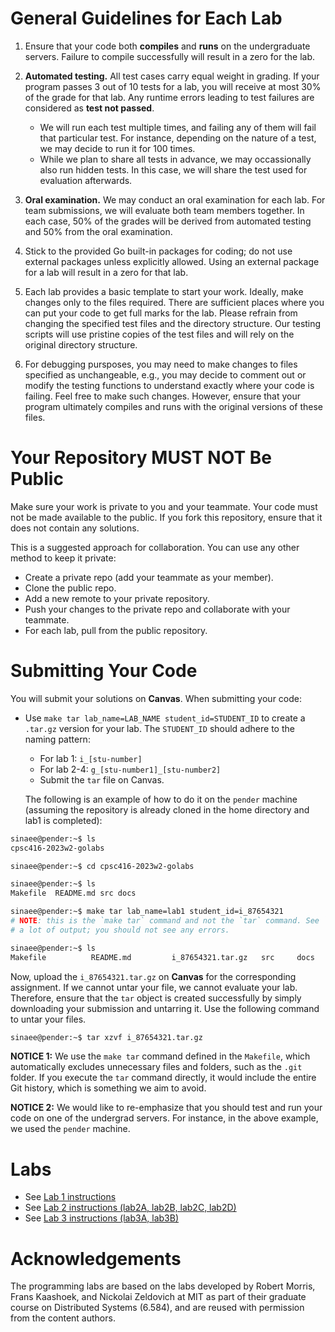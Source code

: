 # General Guidelines for Each Lab

1. Ensure that your code both **compiles** and **runs** on the undergraduate servers. Failure to compile successfully will result in a zero for the lab.

1. **Automated testing.** All test cases carry equal weight in grading. If your program passes 3 out of 10 tests for a lab, you will receive at most 30% of the grade for that lab. Any runtime errors leading to test failures are considered as **test not passed**.
   - We will run each test multiple times, and failing any of them will fail that particular test. For instance, depending on the nature of a test, we may decide to run it for 100 times.
   - While we plan to share all tests in advance, we may occassionally also run hidden tests. In this case, we will share the test used for evaluation afterwards.

1. **Oral examination.** We may conduct an oral examination for each lab. For team submissions, we will evaluate both team members together. In each case, 50% of the grades will be derived from automated testing and 50% from the oral examination.

1. Stick to the provided Go built-in packages for coding; do not use external packages unless explicitly allowed. Using an external package for a lab will result in a zero for that lab.

1. Each lab provides a basic template to start your work. Ideally, make changes only to the files required. There are sufficient places where you can put your code to get full marks for the lab. Please refrain from changing the specified test files and the directory structure. Our testing scripts will use pristine copies of the test files and will rely on the original directory structure.

1. For debugging pursposes, you may need to make changes to files specified as unchangeable, e.g., you may decide to comment out or modify the testing functions to understand exactly where your code is failing. Feel free to make such changes. However, ensure that your program ultimately compiles and runs with the original versions of these files.

# Your Repository MUST NOT Be Public
Make sure your work is private to you and your teammate. Your code must not be made available to the public. If you fork this repository, ensure that it does not contain any solutions.

This is a suggested approach for collaboration. You can use any other method to keep it private:

- Create a private repo (add your teammate as your member).
- Clone the public repo.
- Add a new remote to your private repository.
- Push your changes to the private repo and collaborate with your teammate.
- For each lab, pull from the public repository.

# Submitting Your Code

You will submit your solutions on **Canvas**. When submitting your code:

- Use `make tar lab_name=LAB_NAME student_id=STUDENT_ID` to create a `.tar.gz` version for your lab. The `STUDENT_ID` should adhere to the naming pattern:
  - For lab 1: `i_[stu-number]`
  - For lab 2-4: `g_[stu-number1]_[stu-number2]`
  - Submit the `tar` file on Canvas.

   The following is an example of how to do it on the `pender` machine (assuming the repository is already cloned in the home directory and lab1 is completed):

```bash
sinaee@pender:~$ ls
cpsc416-2023w2-golabs

sinaee@pender:~$ cd cpsc416-2023w2-golabs

sinaee@pender:~$ ls
Makefile  README.md src docs

sinaee@pender:~$ make tar lab_name=lab1 student_id=i_87654321
# NOTE: this is the `make tar` command and not the `tar` command. See `NOTICE 1` below.
# a lot of output; you should not see any errors.

sinaee@pender:~$ ls
Makefile          README.md         i_87654321.tar.gz   src     docs
```

Now, upload the `i_87654321.tar.gz` on **Canvas** for the corresponding assignment. If we cannot untar your file, we cannot evaluate your lab. Therefore, ensure that the `tar` object is created successfully by simply downloading your submission and untarring it. Use the following command to untar your files.

```bash
sinaee@pender:~$ tar xzvf i_87654321.tar.gz
```

**NOTICE 1:** We use the `make tar` command defined in the `Makefile`, which automatically excludes unnecessary files and folders, such as the `.git` folder. If you execute the `tar` command directly, it would include the entire Git history, which is something we aim to avoid.

**NOTICE 2:** We would like to re-emphasize that you should test and run your code on one of the undergrad servers. For instance, in the above example, we used the `pender` machine.

# Labs

- See [Lab 1 instructions](docs/lab1.md)
- See [Lab 2 instructions (lab2A, lab2B, lab2C, lab2D)](docs/lab2.md)
- See [Lab 3 instructions (lab3A, lab3B)](docs/lab3.md)

# Acknowledgements
The programming labs are based on the labs developed by Robert Morris, Frans Kaashoek, and Nickolai Zeldovich at MIT as part of their graduate course on Distributed Systems (6.584), and are reused with permission from the content authors.

